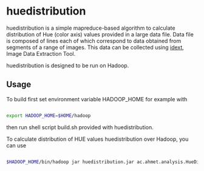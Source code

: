 huedistribution
===============

huedistribution is a simple mapreduce-based algorithm to calculate distribution of Hue (color axis) values provided in a large data file. Data file is composed of lines each of which correspond to data obtained from segments of a range of images. This data can be collected using [idext](https://github.com/cetinkaya/idext), Image Data Extraction Tool.

huedistribution is designed to be run on Hadoop. 


Usage
-----

To build first set environment variable HADOOP_HOME for example with 

```sh

export HADOOP_HOME=$HOME/hadoop


```

then run shell script build.sh provided with huedistribution. 

To calculate distribution of HUE values huedistribution over Hadoop, you can use 

```sh

$HADOOP_HOME/bin/hadoop jar huedistribution.jar ac.ahmet.analysis.HueDistribution examples/input examples/output 

```

